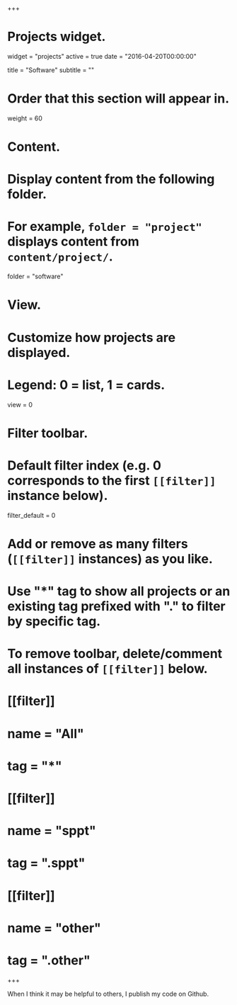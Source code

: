 +++
# Projects widget.
widget = "projects"
active = true
date = "2016-04-20T00:00:00"

title = "Software"
subtitle = ""

# Order that this section will appear in.
weight = 60

# Content.
# Display content from the following folder.
# For example, `folder = "project"` displays content from `content/project/`.
folder = "software"

# View.
# Customize how projects are displayed.
# Legend: 0 = list, 1 = cards.
view = 0

# Filter toolbar.

# Default filter index (e.g. 0 corresponds to the first `[[filter]]` instance below).
filter_default = 0

# Add or remove as many filters (`[[filter]]` instances) as you like.
# Use "*" tag to show all projects or an existing tag prefixed with "." to filter by specific tag.
# To remove toolbar, delete/comment all instances of `[[filter]]` below.
# [[filter]]
#   name = "All"
#   tag = "*"
# 
# [[filter]]
#   name = "sppt"
#   tag = ".sppt"
# 
# [[filter]]
#   name = "other"
#   tag = ".other"

+++

When I think it may be helpful to others, I publish my code on Github.
<br><br>
